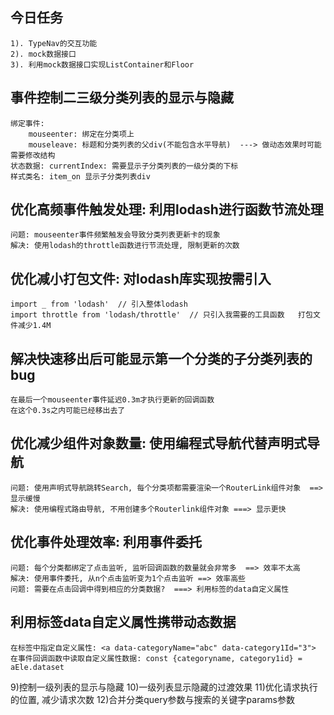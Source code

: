 ## 今日任务
    1). TypeNav的交互功能
    2). mock数据接口
    3). 利用mock数据接口实现ListContainer和Floor


## 事件控制二三级分类列表的显示与隐藏
    绑定事件: 
        mouseenter: 绑定在分类项上
        mouseleave: 标题和分类列表的父div(不能包含水平导航)  ---> 做动态效果时可能需要修改结构
    状态数据: currentIndex: 需要显示子分类列表的一级分类的下标
    样式类名: item_on 显示子分类列表div

## 优化高频事件触发处理: 利用lodash进行函数节流处理
    问题: mouseenter事件频繁触发会导致分类列表更新卡的现象
    解决: 使用lodash的throttle函数进行节流处理, 限制更新的次数

## 优化减小打包文件: 对lodash库实现按需引入 
    import _ from 'lodash'  // 引入整体lodash
    import throttle from 'lodash/throttle'  // 只引入我需要的工具函数   打包文件减少1.4M

## 解决快速移出后可能显示第一个分类的子分类列表的bug
    在最后一个mouseenter事件延迟0.3m才执行更新的回调函数
    在这个0.3s之内可能已经移出去了

## 优化减少组件对象数量: 使用编程式导航代替声明式导航
    问题: 使用声明式导航跳转Search, 每个分类项都需要渲染一个RouterLink组件对象  ==> 显示缓慢
    解决: 使用编程式路由导航, 不用创建多个Routerlink组件对象 ===> 显示更快

## 优化事件处理效率: 利用事件委托
    问题: 每个分类都绑定了点击监听, 监听回调函数的数量就会非常多  ==> 效率不太高
    解决: 使用事件委托, 从n个点击监听变为1个点击监听 ==> 效率高些
    问题: 需要在点击回调中得到相应的分类数据?  ===> 利用标签的data自定义属性

## 利用标签data自定义属性携带动态数据
    在标签中指定自定义属性: <a data-categoryName="abc" data-category1Id="3">
    在事件回调函数中读取自定义属性数据: const {categoryname, category1id} = aEle.dataset

9)控制一级列表的显示与隐藏
10)一级列表显示隐藏的过渡效果
11)优化请求执行的位置, 减少请求次数
12)合并分类query参数与搜索的关键字params参数